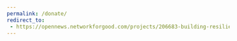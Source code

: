 ```yaml
---
permalink: /donate/
redirect_to:
 - https://opennews.networkforgood.com/projects/206683-building-resilience-as-we-close-2023
---
```

